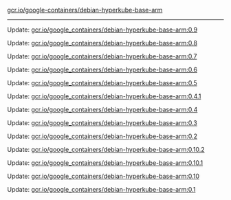 [gcr.io/google-containers/debian-hyperkube-base-arm](https://hub.docker.com/r/cruse/debian-hyperkube-base-arm/tags/) 

----
Update: [gcr.io/google_containers/debian-hyperkube-base-arm:0.9](https://hub.docker.com/r/cruse/debian-hyperkube-base-arm/tags/)

Update: [gcr.io/google_containers/debian-hyperkube-base-arm:0.8](https://hub.docker.com/r/cruse/debian-hyperkube-base-arm/tags/)

Update: [gcr.io/google_containers/debian-hyperkube-base-arm:0.7](https://hub.docker.com/r/cruse/debian-hyperkube-base-arm/tags/)

Update: [gcr.io/google_containers/debian-hyperkube-base-arm:0.6](https://hub.docker.com/r/cruse/debian-hyperkube-base-arm/tags/)

Update: [gcr.io/google_containers/debian-hyperkube-base-arm:0.5](https://hub.docker.com/r/cruse/debian-hyperkube-base-arm/tags/)

Update: [gcr.io/google_containers/debian-hyperkube-base-arm:0.4.1](https://hub.docker.com/r/cruse/debian-hyperkube-base-arm/tags/)

Update: [gcr.io/google_containers/debian-hyperkube-base-arm:0.4](https://hub.docker.com/r/cruse/debian-hyperkube-base-arm/tags/)

Update: [gcr.io/google_containers/debian-hyperkube-base-arm:0.3](https://hub.docker.com/r/cruse/debian-hyperkube-base-arm/tags/)

Update: [gcr.io/google_containers/debian-hyperkube-base-arm:0.2](https://hub.docker.com/r/cruse/debian-hyperkube-base-arm/tags/)

Update: [gcr.io/google_containers/debian-hyperkube-base-arm:0.10.2](https://hub.docker.com/r/cruse/debian-hyperkube-base-arm/tags/)

Update: [gcr.io/google_containers/debian-hyperkube-base-arm:0.10.1](https://hub.docker.com/r/cruse/debian-hyperkube-base-arm/tags/)

Update: [gcr.io/google_containers/debian-hyperkube-base-arm:0.10](https://hub.docker.com/r/cruse/debian-hyperkube-base-arm/tags/)

Update: [gcr.io/google_containers/debian-hyperkube-base-arm:0.1](https://hub.docker.com/r/cruse/debian-hyperkube-base-arm/tags/)

